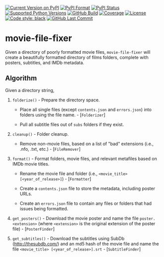 [![Current Version on
PyPI](https://img.shields.io/pypi/v/movie-file-fixer?style=for-the-badge&logo=pypi&label=Version)](https://pypi.org/project/movie-file-fixer/)
[![PyPI Format](https://img.shields.io/pypi/format/movie-file-fixer?style=for-the-badge&logo=pypi&label=Format)](https://pypi.org/project/movie-file-fixer/)
[![PyPI Status](https://img.shields.io/pypi/status/movie-file-fixer?style=for-the-badge&logo=pypi&label=Status)](https://pypi.org/project/movie-file-fixer/)
[![Supported Python
Versions](https://img.shields.io/pypi/pyversions/movie-file-fixer?style=for-the-badge&logo=pypi)](https://pypi.org/project/movie-file-fixer/)
[![GitHub Build](https://img.shields.io/github/workflow/status/blairg23/movie-file-fixer/deploy/master?style=for-the-badge)](https://github.com/blairg23/movie-file-fixer/actions/workflows/deploy.yml)
[![Coverage](https://img.shields.io/coveralls/github/blairg23/movie-file-fixer?style=for-the-badge&logo=coverage)](https://coveralls.io/github/blairg23/movie-file-fixer)
[![License](https://img.shields.io/pypi/l/movie-file-fixer?style=for-the-badge&logo=pypi)](https://github.com/blairg23/movie-file-fixer)
[![Code style:
black](https://img.shields.io/badge/code%20style-black-000000.svg?style=for-the-badge&logo=black)](https://github.com/psf/black)
[![GitHub Last Commit](https://img.shields.io/github/last-commit/blairg23/movie-file-fixer?style=for-the-badge&logo=github)](https://github.com/blairg23/movie-file-fixer/commits/)

# movie-file-fixer

Given a directory of poorly formatted movie files, `movie-file-fixer` will create a beautifully formatted directory of films folders, complete with posters, subtitles, and IMDb metadata.

## Algorithm
Given a directory string,
1. `folderize()` - Prepare the directory space.
    
    - Place all single files (except `contents.json` and `errors.json`) into folders using the file name. - [`Folderizer`]
    
    - Pull all subtitle files out of `subs` folders if they exist.
2. `cleanup()` - Folder cleanup.
    
    - Remove non-movie files, based on a list of "bad" extensions (i.e., .nfo, .txt, etc.) - [`FileRemover`]
3. `format()` - Format folders, movie files, and relevant metafiles based on IMDb movie titles.
    
    - Rename the movie file and folder (i.e., `<movie_title> [<year_of_release>]`) - [`Formatter`]
    
    - Create a `contents.json` file to store the metadata, including poster URLs.
    
    - Create an `errors.json` file to contain any files or folders that had issues being formatted.
4. `get_posters()` - Download the movie poster and name the file `poster.<extension>` (where `<extension>` is the original extension of the poster file) - [`PosterFinder`]
5. `get_subtitles()` - Download the subtitles using SubDb (http://thesubdb.com/) and an md5 hash of the movie file and name the file `<movie_title> [<year_of_release>].srt` - [`SubtitleFinder`]

